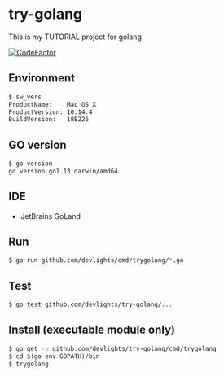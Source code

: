 # try-golang
This is my TUTORIAL project for golang

[![CodeFactor](https://www.codefactor.io/repository/github/devlights/try-golang/badge)](https://www.codefactor.io/repository/github/devlights/try-golang)

## Environment

```sh
$ sw_vers
ProductName:	Mac OS X
ProductVersion:	10.14.4
BuildVersion:	18E226
```

## GO version

```sh
$ go version
go version go1.13 darwin/amd64
```

## IDE
- JetBrains GoLand

## Run

```sh
$ go run github.com/devlights/cmd/trygolang/*.go
```

## Test

```sh
$ go test github.com/devlights/try-golang/...
```

## Install (executable module only)

```sh
$ go get -u github.com/devlights/try-golang/cmd/trygolang
$ cd $(go env GOPATH)/bin
$ trygolang
```